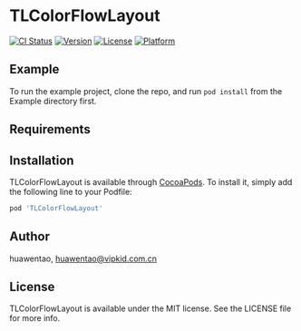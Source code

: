 # TLColorFlowLayout

[![CI Status](https://img.shields.io/travis/huawentao/TLColorFlowLayout.svg?style=flat)](https://travis-ci.org/huawentao/TLColorFlowLayout)
[![Version](https://img.shields.io/cocoapods/v/TLColorFlowLayout.svg?style=flat)](https://cocoapods.org/pods/TLColorFlowLayout)
[![License](https://img.shields.io/cocoapods/l/TLColorFlowLayout.svg?style=flat)](https://cocoapods.org/pods/TLColorFlowLayout)
[![Platform](https://img.shields.io/cocoapods/p/TLColorFlowLayout.svg?style=flat)](https://cocoapods.org/pods/TLColorFlowLayout)

## Example

To run the example project, clone the repo, and run `pod install` from the Example directory first.

## Requirements

## Installation

TLColorFlowLayout is available through [CocoaPods](https://cocoapods.org). To install
it, simply add the following line to your Podfile:

```ruby
pod 'TLColorFlowLayout'
```

## Author

huawentao, huawentao@vipkid.com.cn

## License

TLColorFlowLayout is available under the MIT license. See the LICENSE file for more info.

